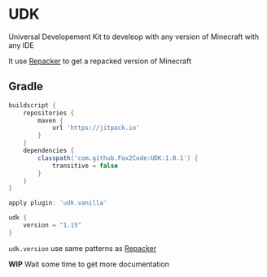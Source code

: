 # UDK
Universal Developement Kit to develeop with any version of Minecraft with any IDE

It use [Repacker](https://github.com/Fox2Code/Repacker) to get a repacked version of Minecraft

## Gradle

```Groovy
buildscript {
    repositories {
        maven {
            url 'https://jitpack.io'
        }
    }
    dependencies {
        classpath('com.github.Fox2Code:UDK:1.0.1') {
            transitive = false
        }
    }
}

apply plugin: 'udk.vanilla'

udk {
    version = "1.15"
}
```

`udk.version` use same patterns as [Repacker](https://github.com/Fox2Code/Repacker)

**WIP** Wait some time to get more documentation
